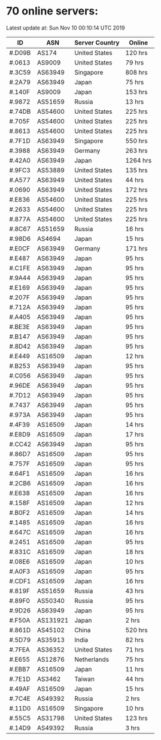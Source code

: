 # 70 online servers:

Latest update at: Sun Nov 10 00:10:14 UTC 2019

| ID | ASN | Server Country | Online |
| -- | --- | -------------- | ------ |
| #.D09B | AS174 | United States | 120 hrs |
| #.0613 | AS9009 | United States | 79 hrs |
| #.3C59 | AS63949 | Singapore | 808 hrs |
| #.2A79 | AS63949 | Japan | 75 hrs |
| #.140F | AS9009 | Japan | 153 hrs |
| #.9872 | AS51659 | Russia | 13 hrs |
| #.74DB | AS54600 | United States | 225 hrs |
| #.705F | AS54600 | United States | 225 hrs |
| #.8613 | AS54600 | United States | 225 hrs |
| #.7F1D | AS63949 | Singapore | 550 hrs |
| #.3988 | AS63949 | Germany | 263 hrs |
| #.42A0 | AS63949 | Japan | 1264 hrs |
| #.9FC3 | AS53889 | United States | 135 hrs |
| #.A577 | AS63949 | United States | 44 hrs |
| #.0690 | AS63949 | United States | 172 hrs |
| #.E836 | AS54600 | United States | 225 hrs |
| #.2633 | AS54600 | United States | 225 hrs |
| #.877A | AS54600 | United States | 225 hrs |
| #.8C67 | AS51659 | Russia | 16 hrs |
| #.98D6 | AS4694 | Japan | 15 hrs |
| #.E0CF | AS63949 | Germany | 171 hrs |
| #.E487 | AS63949 | Japan | 95 hrs |
| #.C1FE | AS63949 | Japan | 95 hrs |
| #.9A44 | AS63949 | Japan | 95 hrs |
| #.E169 | AS63949 | Japan | 95 hrs |
| #.207F | AS63949 | Japan | 95 hrs |
| #.712A | AS63949 | Japan | 95 hrs |
| #.A405 | AS63949 | Japan | 95 hrs |
| #.BE3E | AS63949 | Japan | 95 hrs |
| #.B147 | AS63949 | Japan | 95 hrs |
| #.8D42 | AS63949 | Japan | 95 hrs |
| #.E449 | AS16509 | Japan | 12 hrs |
| #.B253 | AS63949 | Japan | 95 hrs |
| #.C056 | AS63949 | Japan | 95 hrs |
| #.96DE | AS63949 | Japan | 95 hrs |
| #.7D12 | AS63949 | Japan | 95 hrs |
| #.7437 | AS63949 | Japan | 95 hrs |
| #.973A | AS63949 | Japan | 95 hrs |
| #.4F39 | AS16509 | Japan | 14 hrs |
| #.E8D9 | AS16509 | Japan | 17 hrs |
| #.CC42 | AS63949 | Japan | 95 hrs |
| #.86D7 | AS16509 | Japan | 95 hrs |
| #.757F | AS16509 | Japan | 95 hrs |
| #.64F1 | AS16509 | Japan | 16 hrs |
| #.2CB6 | AS16509 | Japan | 16 hrs |
| #.E638 | AS16509 | Japan | 16 hrs |
| #.158F | AS16509 | Japan | 12 hrs |
| #.B0F2 | AS16509 | Japan | 14 hrs |
| #.1485 | AS16509 | Japan | 16 hrs |
| #.647C | AS16509 | Japan | 16 hrs |
| #.2451 | AS16509 | Japan | 95 hrs |
| #.831C | AS16509 | Japan | 18 hrs |
| #.08E6 | AS16509 | Japan | 10 hrs |
| #.A0F3 | AS16509 | Japan | 95 hrs |
| #.CDF1 | AS16509 | Japan | 16 hrs |
| #.819F | AS51659 | Russia | 43 hrs |
| #.89F0 | AS50340 | Russia | 95 hrs |
| #.9D26 | AS63949 | Japan | 95 hrs |
| #.F50A | AS131921 | Japan | 2 hrs |
| #.861D | AS45102 | China | 520 hrs |
| #.5D79 | AS35913 | India | 82 hrs |
| #.7FEA | AS36352 | United States | 71 hrs |
| #.E655 | AS12876 | Netherlands | 75 hrs |
| #.EBB7 | AS16509 | Japan | 11 hrs |
| #.7E1D | AS3462 | Taiwan | 44 hrs |
| #.49AF | AS16509 | Japan | 15 hrs |
| #.7C4E | AS49392 | Russia | 2 hrs |
| #.11D0 | AS16509 | Singapore | 10 hrs |
| #.55C5 | AS31798 | United States | 123 hrs |
| #.14D9 | AS49392 | Russia | 3 hrs |

